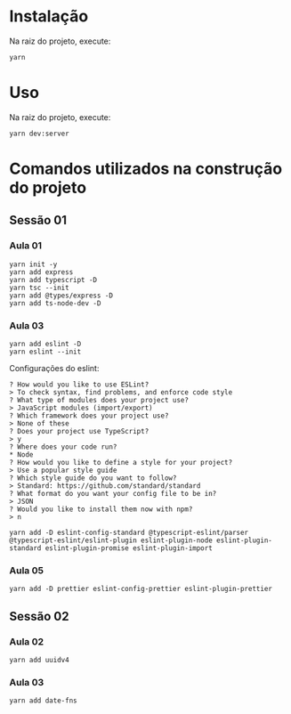 # Instalação

Na raiz do projeto, execute:

```
yarn
```

# Uso

Na raiz do projeto, execute:

```
yarn dev:server
```

# Comandos utilizados na construção do projeto

## Sessão 01

### Aula 01

```
yarn init -y
yarn add express
yarn add typescript -D
yarn tsc --init
yarn add @types/express -D
yarn add ts-node-dev -D
```

### Aula 03

```
yarn add eslint -D
yarn eslint --init
```

Configurações do eslint:

```
? How would you like to use ESLint?
> To check syntax, find problems, and enforce code style
? What type of modules does your project use?
> JavaScript modules (import/export)
? Which framework does your project use?
> None of these
? Does your project use TypeScript?
> y
? Where does your code run?
* Node
? How would you like to define a style for your project?
> Use a popular style guide
? Which style guide do you want to follow?
> Standard: https://github.com/standard/standard
? What format do you want your config file to be in?
> JSON
? Would you like to install them now with npm?
> n
```

```
yarn add -D eslint-config-standard @typescript-eslint/parser @typescript-eslint/eslint-plugin eslint-plugin-node eslint-plugin-standard eslint-plugin-promise eslint-plugin-import
```

### Aula 05

```
yarn add -D prettier eslint-config-prettier eslint-plugin-prettier
```

## Sessão 02

### Aula 02

```
yarn add uuidv4
```

### Aula 03

```
yarn add date-fns
```
